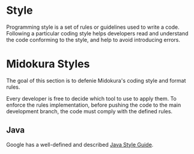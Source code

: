 # Style

Programming style is a set of rules or guidelines used to write a code. Following a particular coding style helps developers read and understand the code conforming to the style, and help to avoid introducing errors.

# Midokura Styles

The goal of this section is to defenie Midokura's coding style and format rules. 

Every developer is free to decide which tool to use to apply them. To enforce the rules implementation, before pushing the code to the main development branch, the code must comply with the defined rules.

## Java

Google has a well-defined and described [Java Style Guide](https://google.github.io/styleguide/javaguide.html "Java Style Guide").






